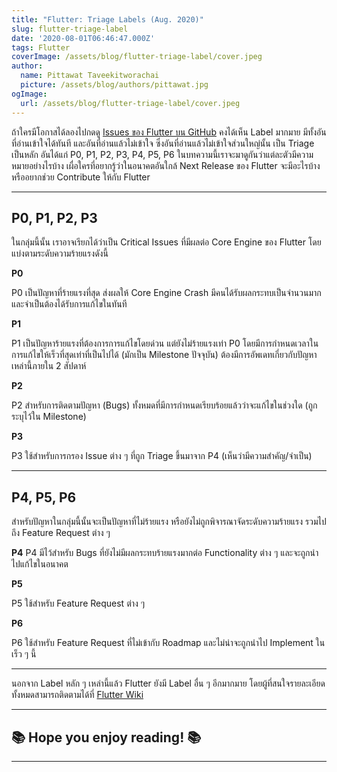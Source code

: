 ```yaml
---
title: "Flutter: Triage Labels (Aug. 2020)"
slug: flutter-triage-label
date: '2020-08-01T06:46:47.000Z'
tags: Flutter
coverImage: /assets/blog/flutter-triage-label/cover.jpeg
author:
  name: Pittawat Taveekitworachai
  picture: /assets/blog/authors/pittawat.jpg
ogImage:
  url: /assets/blog/flutter-triage-label/cover.jpeg
---
```


ถ้าใครมีโอกาสได้ลองไปกดดู [Issues ของ Flutter บน GitHub](https://github.com/flutter/flutter/issues) คงได้เห็น Label มากมาย มีทั้งอันที่อ่านเข้าใจได้ทันที และอันที่อ่านแล้วไม่เข้าใจ ซึ่งอันที่อ่านแล้วไม่เข้าใจส่วนใหญ่นั้น เป็น Triage เป็นหลัก อันได้แก่ P0, P1, P2, P3, P4, P5, P6 ในบทความนี้เราจะมาดูกันว่าแต่ละตัวมีความหมายอย่างไรบ้าง เผื่อใครที่อยากรู้ว่าในอนาคตอันใกล้ Next Release ของ Flutter จะมีอะไรบ้าง หรืออยากช่วย Contribute ให้กับ Flutter

---

## P0, P1, P2, P3

ในกลุ่มนี้นั้น เราอาจเรียกได้ว่าเป็น Critical Issues ที่มีผลต่อ Core Engine ของ Flutter โดยแบ่งตามระดับความร้ายแรงดังนี้

**P0**

P0 เป็นปัญหาที่ร้ายแรงที่สุด ส่งผลให้ Core Engine Crash มีคนได้รับผลกระทบเป็นจำนวนมาก และจำเป็นต้องได้รับการแก้ไขในทันที

**P1**

P1 เป็นปัญหาร้ายแรงที่ต้องการการแก้ไขโดยด่วน แต่ยังไม่ร้ายแรงเท่า P0 โดยมีการกำหนดเวลาในการแก้ไขให้เร็วที่สุดเท่าที่เป็นไปได้ (มักเป็น Milestone ปัจจุบัน) ต้องมีการอัพเดทเกี่ยวกับปัญหาเหล่านี้ภายใน 2 สัปดาห์

**P2**

P2 สำหรับการติดตามปัญหา (Bugs) ทั้งหมดที่มีการกำหนดเรียบร้อยแล้วว่าจะแก้ไขในช่วงใด (ถูกระบุไว้ใน Milestone)

**P3**

P3 ใช้สำหรับการกรอง Issue ต่าง ๆ ที่ถูก Triage ขึ้นมาจาก P4 (เห็นว่ามีความสำคัญ/จำเป็น)

---

## P4, P5, P6

สำหรับปัญหาในกลุ่มนี้นั้นจะเป็นปัญหาที่ไม่ร้ายแรง หรือยังไม่ถูกพิจารณาจัดระดับความร้ายแรง รวมไปถึง Feature Request ต่าง ๆ

**P4**
P4 มีไว้สำหรับ Bugs ที่ยังไม่มีผลกระทบร้ายแรงมากต่อ Functionality ต่าง ๆ และจะถูกนำไปแก้ไขในอนาคต

**P5**

P5 ใช้สำหรับ Feature Request ต่าง ๆ

**P6**

P6 ใช้สำหรับ Feature Request ที่ไม่เข้ากับ Roadmap และไม่น่าจะถูกนำไป Implement ในเร็ว ๆ นี้

---

นอกจาก Label หลัก ๆ เหล่านี้แล้ว Flutter ยังมี Label อื่น ๆ อีกมากมาย โดยผู้ที่สนใจรายละเอียดทั้งหมดสามารถติดตามได้ที่ [Flutter Wiki](https://github.com/flutter/flutter/wiki/Triage)

---

## ****************📚 Hope you enjoy reading! 📚****************

---
